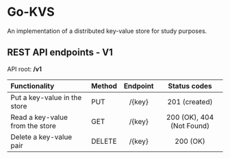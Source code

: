 # Go-KVS

An implementation of a distributed key-value store for study purposes.

## REST API endpoints - V1

API root: <strong>/v1<strong>

| Functionality | Method | Endpoint | Status codes
| :---|:--|:--:|:--:|
| Put a key-value in the store | PUT | /{key}  | 201 (created) |
| Read a key-value from the store | GET |  /{key}  | 200 (OK), 404 (Not Found)|
| Delete a key-value pair | DELETE |  /{key} | 200 (OK)